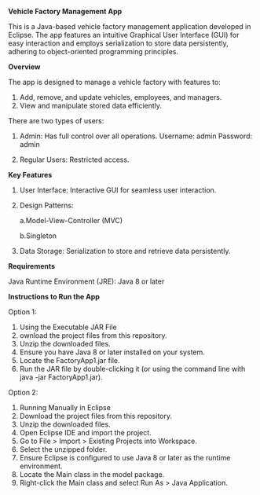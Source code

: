 **Vehicle Factory Management App**

This is a Java-based vehicle factory management application developed in Eclipse. The app features an intuitive Graphical User Interface (GUI) for easy interaction and employs serialization to store data persistently, adhering to object-oriented programming principles.

**Overview**

The app is designed to manage a vehicle factory with features to:
1. Add, remove, and update vehicles, employees, and managers.
2. View and manipulate stored data efficiently.

   
There are two types of users:
1. Admin:
   Has full control over all operations.
   Username: admin
   Password: admin
   
2. Regular Users:
   Restricted access.


   
**Key Features**
1. User Interface: Interactive GUI for seamless user interaction.
2. Design Patterns:
   
   a.Model-View-Controller (MVC)

   b.Singleton
4. Data Storage: Serialization to store and retrieve data persistently.



   
**Requirements**

Java Runtime Environment (JRE): Java 8 or later



**Instructions to Run the App**

Option 1:

  1. Using the Executable JAR File
  2. ownload the project files from this repository.
  3. Unzip the downloaded files.
  4. Ensure you have Java 8 or later installed on your system.
  5. Locate the FactoryApp1.jar file.
  6. Run the JAR file by double-clicking it (or using the command line with java -jar FactoryApp1.jar).

  
Option 2: 

1. Running Manually in Eclipse
2. Download the project files from this repository.
3. Unzip the downloaded files.
4. Open Eclipse IDE and import the project.
5. Go to File > Import > Existing Projects into Workspace.
6. Select the unzipped folder.
7. Ensure Eclipse is configured to use Java 8 or later as the runtime environment.
8. Locate the Main class in the model package.
9. Right-click the Main class and select Run As > Java Application.
